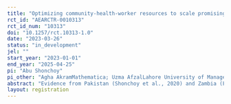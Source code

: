 ```yaml
---
title: "Optimizing community-health-worker resources to scale promising child nutrition programs in rural Pakistan"
rct_id: "AEARCTR-0010313"
rct_id_num: "10313"
doi: "10.1257/rct.10313-1.0"
date: "2023-03-26"
status: "in_development"
jel: ""
start_year: "2023-01-01"
end_year: "2025-04-25"
pi: "Abu Shonchoy"
pi_other: "Agha AkramMathematica; Uzma AfzalLahore University of Management Sciences; Akib KhanUppsala University; Takashi KurosakiHitotsubashi University"
abstract: "Evidence from Pakistan (Shonchoy et al., 2020) and Zambia (Fink et al., 2017) suggests that growth posters installed inside the household can be a cost-effective measure to improve nutritional outcomes by increasing salience, changing the parents’ reference for healthy norms and/or helping them better understand the returns to better nutritional inputs. In this proposed policy pilot, we will utilize a cluster-randomized trial design in rural Sindh of Pakistan, which has an under-five stunting rate of over 60%. We plan to test the efficacy of the intervention in a rural setting with intervention variations utilizing light-touch (automated voice-call nudges promoting poster use) against heavy-handed program delivery (community health workers visiting households) to facilitate frequent growth monitoring. We are teaming up with an NGO implementation partner Rural Support Programmes Network (RSPN), which is currently working closely with the Government of Sindh (GoS). Our research findings will help GoS improve the existing program design combating early childhood malnutrition. "
layout: registration
---
```


